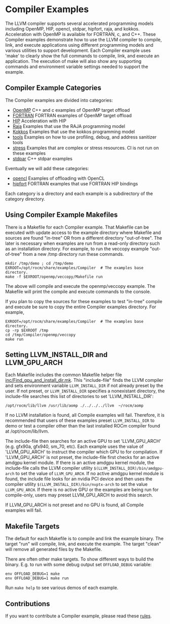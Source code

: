 Compiler Examples
=================

The LLVM compiler supports several accelerated programming models
including OpenMP, HIP, opencl, stdpar, hipfort, raja, and kokkos.
Acceleration with OpenMP is available for FORTRAN, c, and C++.
These Compiler examples demonstrate how to use the LLVM compiler to compile,
link, and execute applications using different programming models and
various utilities to support development. Each Compiler example uses
'make' to clearly show the full commands to compile, link, and execute
an application. The execution of make will also show any supporting commands
and environment variable settings needed to support the example.

## Compiler Example Categories

The Compiler examples are divided into categories:

- [OpenMP](openmp/README.md)  C++ and c examples of OpenMP target offload
- [FORTRAN](fortran)  FORTRAN examples of OpenMP target offload
- [HIP](hip/README.md)  Acceleration with HIP
- [Raja](raja/README.md)  Examples that use the RAJA programming model
- [Kokkos](kokkos)  Examples that use the kokkos programming model
- [tools](tools)  Examples on how to use profiling, debug, and address sanitizer tools
- [stress](stress)  Examples that are complex or stress resources. CI is not run on these examples
- [stdpar](stdpar)  C++ stdpar examples

Eventually we will add these categories:

- [opencl](opencl)  Examples of offloading with OpenCL
- [hipfort](hipfort)  FORTRAN examples that use FORTRAN HIP bindings

Each category is a directory and each example is a subdirectory of the category directory.


## Using Compiler Example Makefiles
 
There is a Makefile for each Compiler example. That Makefile can be executed
with update access to the example directory where Makefile and sources are
found "in-tree" OR from a different directory "out-of-tree". The later is
necessary when examples are run from a read-only directory such as an
installation directory. For example, to run the veccopy example
"out-of-tree" from a new /tmp directory run these commands.
```
mkdir /tmp/demo ; cd /tmp/demo
EXROOT=/opt/rocm/share/examples/Compiler  # The examples base directory.
make -f $EXROOT/openmp/veccopy/Makefile run
```
The above will compile and execute the openmp/veccopy example.
The Makefile will print the compile and execute commands to the console.

If you plan to copy the sources for these examples to test "in-tree"
compile and execute be sure to copy the entire Compiler examples directory.
For example, 
```
EXROOT=/opt/rocm/share/examples/Compiler  # The examples base directory.
cp -rp $EXROOT /tmp
cd /tmp/Compiler/openmp/veccopy
make run 
```
## Setting LLVM_INSTALL_DIR and LLVM_GPU_ARCH

Each Makefile includes the common Makefile helper file
[inc/Find_gpu_and_install_dir.mk](inc/Find_gpu_and_install_dir.mk).
This "include-file" finds the LLVM compiler and sets environment
variable `LLVM_INSTALL_DIR` if not already preset by the user.
If not preset, or `LLVM_INSTALL_DIR` specifies a nonexistant directory,
the include-file searches this list of directories to set 'LLVM_INSTALL_DIR':

```
/opt/rocm/lib/llvm /usr/lib/aomp ./../../../llvm  ~/rocm/aomp
```
If no LLVM installation is found, all Compile examples will fail.
Therefore, it is recommended that users of these examples preset `LLVM_INSTALL_DIR`
to demo or test a compiler other than the last installed ROCm compiler
found at /opt/rocm/lib/llvm. 

The include-file then searches for an active GPU to set 'LLVM_GPU_ARCH'
(e.g. gfx90a, gfx940, sm_70, etc).
Each example uses the value of 'LLVM_GPU_ARCH' to instruct the compiler
which GPU to for compilation. If 'LLVM_GPU_ARCH' is not preset,
the include-file first checks for an active amdgpu kernel module.
If there is an active amdgpu kernel module, the include-file calls the LLVM compiler utility
`$(LLVM_INSTALL_DIR)/bin/amdgpu-arch` to set the value of `LLVM_GPU_ARCH`.
If no active amdgpu kernel module is found, the include file looks for an nvidia PCI
device and then uses the compiler utility `$(LLVM_INSTALL_DIR)/bin/nvptx-arch`
to set the value `LLVM_GPU_ARCH`.
If there is no active GPU or the examples are being run for compile-only,
users may preset LLVM_GPU_ARCH to avoid this search.

If LLVM_GPU_ARCH is not preset and no GPU is found, all Compile examples will fail.

## Makefile Targets

The default for each Makefile is to compile and link the example binary.
The target "run" will compile, link, and execute the example.
The target "clean" will remove all generated files by the Makefile.   

There are often other make targets. To show different ways to build the binary.
E.g. to run with some debug output set `OFFLOAD_DEBUG` variable:

```
env OFFLOAD_DEBUG=1 make
env OFFLOAD_DEBUG=1 make run
```

Run ```make help``` to see various demos of each example.

## Contributions

If you want to contribute a Compiler example, please read these [rules](inc/contribute_rules.md).
